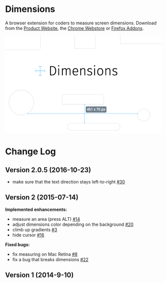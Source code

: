 Dimensions
==========

A browser extension for coders to measure screen dimensions.
Download from the [Product Website](http://felixniklas.com/dimensions/), the [Chrome Webstore](https://chrome.google.com/webstore/detail/dimensions/baocaagndhipibgklemoalmkljaimfdj) or [Firefox Addons](https://addons.mozilla.org/en-US/firefox/addon/dimensions_extension/).

![Dimensions screenshot](/_sources/screenshot.png?raw=true)

Change Log
==========

## Version 2.0.5 (2016-10-23)

- make sure that the text direction stays left-to-right [\#30](https://github.com/mrflix/dimensions/issues/30)

## Version 2 (2015-07-14)

**Implemented enhancements:**

- measure an area (press ALT) [\#14](https://github.com/mrflix/dimensions/issues/14)
- adjust dimensions color depending on the background [\#20](https://github.com/mrflix/dimensions/issues/20)
- climb up gradients [\#3](https://github.com/mrflix/dimensions/issues/3)
- hide cursor [\#16](https://github.com/mrflix/dimensions/issues/16)

**Fixed bugs:**

- fix measuring on Mac Retina [\#8](https://github.com/mrflix/dimensions/issues/8)
- fix a bug that breaks dimensions [\#22](https://github.com/mrflix/dimensions/issues/22)

## Version 1 (2014-9-10)
